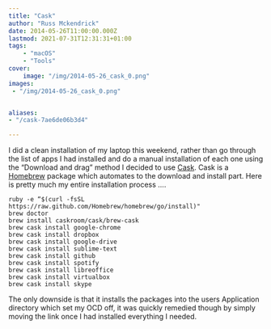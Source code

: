 ```yaml
---
title: "Cask"
author: "Russ Mckendrick"
date: 2014-05-26T11:00:00.000Z
lastmod: 2021-07-31T12:31:31+01:00
tags:
    - "macOS"
    - "Tools"
cover:
    image: "/img/2014-05-26_cask_0.png" 
images:
 - "/img/2014-05-26_cask_0.png"


aliases:
- "/cask-7ae6de06b3d4"

---
```


I did a clean installation of my laptop this weekend, rather than go through the list of apps I had installed and do a manual installation of each one using the “Download and drag” method I decided to use [Cask](http://caskroom.io/). Cask is a [Homebrew](http://brew.sh/) package which automates to the download and install part. Here is pretty much my entire installation process ….

```
ruby -e “$(curl -fsSL https://raw.github.com/Homebrew/homebrew/go/install)"
brew doctor
brew install caskroom/cask/brew-cask
brew cask install google-chrome
brew cask install dropbox
brew cask install google-drive
brew cask install sublime-text
brew cask install github
brew cask install spotify
brew cask install libreoffice
brew cask install virtualbox
brew cask install skype
```

The only downside is that it installs the packages into the users Application directory which set my OCD off, it was quickly remedied though by simply moving the link once I had installed everything I needed.
